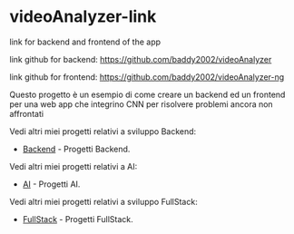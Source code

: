 # videoAnalyzer-link
link for backend and frontend of the app

link github for backend: https://github.com/baddy2002/videoAnalyzer

link github for frontend: https://github.com/baddy2002/videoAnalyzer-ng


Questo progetto è un esempio di come creare un backend ed un frontend per una web app che integrino CNN per risolvere problemi ancora non affrontati


Vedi altri miei progetti relativi a sviluppo Backend:
- [Backend](https://Baddy2002.github.io/ApiDesign) - Progetti Backend.


Vedi altri miei progetti relativi a AI:
- [AI](https://Baddy2002.github.io/AI) - Progetti AI.

Vedi altri miei progetti relativi a sviluppo FullStack:
- [FullStack](https://Baddy2002.github.io/FullStack) - Progetti FullStack.
